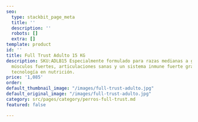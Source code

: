 ```yaml
---
seo:
  type: stackbit_page_meta
  title: ''
  description: ''
  robots: []
  extra: []
template: product
id: ''
title: Full Trust Adulto 15 KG
description: SKU:ADLB15 Especialmente formulado para razas medianas a gigantes, promoviendo
  músculos fuertes, articulaciones sanas y un sistema inmune fuerte gracias a la mejor
  tecnología en nutrición.
price: '1,085'
order: 
default_thumbnail_image: "/images/full-trust-adulto.jpg"
default_original_image: "/images/full-trust-adulto.jpg"
category: src/pages/category/perros-full-trust.md
featured: false

---
```

